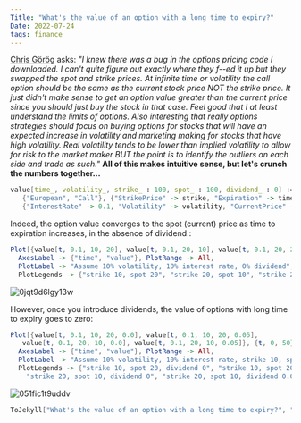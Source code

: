 ```yaml
---
Title: "What's the value of an option with a long time to expiry?"
Date: 2022-07-24
tags: finance
---
```


[Chris Görög](https://www.linkedin.com/in/chrisgorog/) asks: *"I knew there was a bug in the options pricing code I downloaded. I can't quite figure out exactly where they f--ed it up but they swapped the spot and strike prices. At infinite time or volatility the call option should be the same as the current stock price NOT the strike price. It just didn't make sense to get an option value greater than the current price since you should just buy the stock in that case. Feel good that I at least understand the limits of options. Also interesting that really options strategies should focus on buying options for stocks that will have an expected increase in volatility and marketing making for stocks that have high volatility. Real volatility tends to be lower than implied volatility to allow for risk to the market maker BUT the point is to identify the outliers on each side and trade as such."*  **All of this makes intuitive sense, but let's crunch the numbers together...**

```mathematica
value[time_, volatility_, strike_ : 100, spot_ : 100, dividend_ : 0] :=FinancialDerivative[
   {"European", "Call"}, {"StrikePrice" -> strike, "Expiration" -> time}, 
   {"InterestRate" -> 0.1, "Volatility" -> volatility, "CurrentPrice" -> spot, "Dividend" -> dividend}]
```

Indeed, the option value converges to the spot (current) price as time to expiration increases, in the absence of dividend.:

```mathematica
Plot[{value[t, 0.1, 10, 20], value[t, 0.1, 20, 10], value[t, 0.1, 20, 20]}, {t, 0, 50}, 
  AxesLabel -> {"time", "value"}, PlotRange -> All, 
  PlotLabel -> "Assume 10% volatility, 10% interest rate, 0% dividend", 
  PlotLegends -> {"strike 10, spot 20", "strike 20, spot 10", "strike 20, spot 20"}]
```

![0jqt9d6lgy13w](/blog/images/2022/7/24/0jqt9d6lgy13w.png)

However, once you introduce dividends, the value of options with long time to expiry goes to zero:

```mathematica
Plot[{value[t, 0.1, 10, 20, 0.0], value[t, 0.1, 10, 20, 0.05], 
   value[t, 0.1, 20, 10, 0.0], value[t, 0.1, 20, 10, 0.05]}, {t, 0, 50}, 
  AxesLabel -> {"time", "value"}, PlotRange -> All, 
  PlotLabel -> "Assume 10% volatility, 10% interest rate, strike 10, spot 20", 
  PlotLegends -> {"strike 10, spot 20, dividend 0", "strike 10, spot 20, dividend 0.05", 
    "strike 20, spot 10, dividend 0", "strike 20, spot 10, dividend 0.05"}]
```

![051fic1t9uddv](/blog/images/2022/7/24/051fic1t9uddv.png)

```mathematica
ToJekyll["What's the value of an option with a long time to expiry?", "finance"]
```
